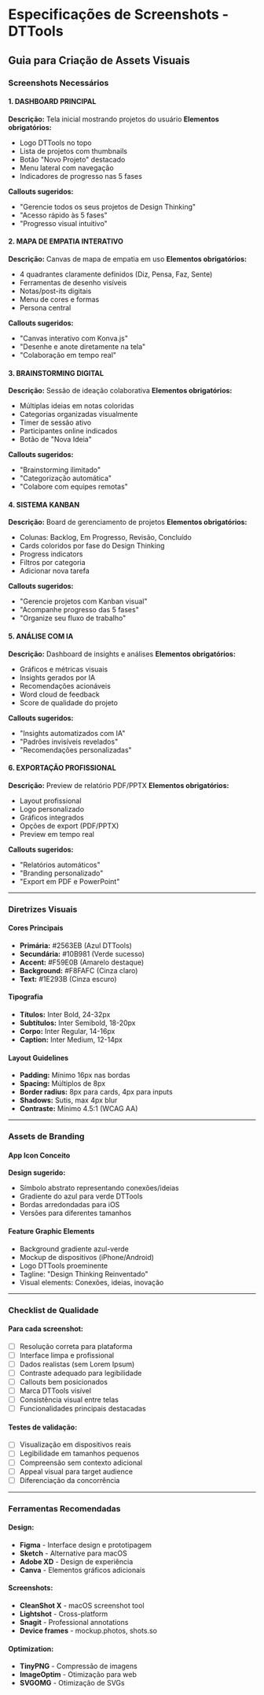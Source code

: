 # Especificações de Screenshots - DTTools
## Guia para Criação de Assets Visuais

### Screenshots Necessários

#### 1. DASHBOARD PRINCIPAL
**Descrição:** Tela inicial mostrando projetos do usuário
**Elementos obrigatórios:**
- Logo DTTools no topo
- Lista de projetos com thumbnails
- Botão "Novo Projeto" destacado
- Menu lateral com navegação
- Indicadores de progresso nas 5 fases

**Callouts sugeridos:**
- "Gerencie todos os seus projetos de Design Thinking"
- "Acesso rápido às 5 fases"
- "Progresso visual intuitivo"

#### 2. MAPA DE EMPATIA INTERATIVO
**Descrição:** Canvas de mapa de empatia em uso
**Elementos obrigatórios:**
- 4 quadrantes claramente definidos (Diz, Pensa, Faz, Sente)
- Ferramentas de desenho visíveis
- Notas/post-its digitais
- Menu de cores e formas
- Persona central

**Callouts sugeridos:**
- "Canvas interativo com Konva.js"
- "Desenhe e anote diretamente na tela"
- "Colaboração em tempo real"

#### 3. BRAINSTORMING DIGITAL
**Descrição:** Sessão de ideação colaborativa
**Elementos obrigatórios:**
- Múltiplas ideias em notas coloridas
- Categorias organizadas visualmente
- Timer de sessão ativo
- Participantes online indicados
- Botão de "Nova Ideia"

**Callouts sugeridos:**
- "Brainstorming ilimitado"
- "Categorização automática"
- "Colabore com equipes remotas"

#### 4. SISTEMA KANBAN
**Descrição:** Board de gerenciamento de projetos
**Elementos obrigatórios:**
- Colunas: Backlog, Em Progresso, Revisão, Concluído
- Cards coloridos por fase do Design Thinking
- Progress indicators
- Filtros por categoria
- Adicionar nova tarefa

**Callouts sugeridos:**
- "Gerencie projetos com Kanban visual"
- "Acompanhe progresso das 5 fases"
- "Organize seu fluxo de trabalho"

#### 5. ANÁLISE COM IA
**Descrição:** Dashboard de insights e análises
**Elementos obrigatórios:**
- Gráficos e métricas visuais
- Insights gerados por IA
- Recomendações acionáveis
- Word cloud de feedback
- Score de qualidade do projeto

**Callouts sugeridos:**
- "Insights automatizados com IA"
- "Padrões invisíveis revelados"
- "Recomendações personalizadas"

#### 6. EXPORTAÇÃO PROFISSIONAL
**Descrição:** Preview de relatório PDF/PPTX
**Elementos obrigatórios:**
- Layout profissional
- Logo personalizado
- Gráficos integrados
- Opções de export (PDF/PPTX)
- Preview em tempo real

**Callouts sugeridos:**
- "Relatórios automáticos"
- "Branding personalizado"
- "Export em PDF e PowerPoint"

---

### Diretrizes Visuais

#### Cores Principais
- **Primária:** #2563EB (Azul DTTools)
- **Secundária:** #10B981 (Verde sucesso)
- **Accent:** #F59E0B (Amarelo destaque)
- **Background:** #F8FAFC (Cinza claro)
- **Text:** #1E293B (Cinza escuro)

#### Tipografia
- **Títulos:** Inter Bold, 24-32px
- **Subtítulos:** Inter Semibold, 18-20px
- **Corpo:** Inter Regular, 14-16px
- **Caption:** Inter Medium, 12-14px

#### Layout Guidelines
- **Padding:** Mínimo 16px nas bordas
- **Spacing:** Múltiplos de 8px
- **Border radius:** 8px para cards, 4px para inputs
- **Shadows:** Sutis, max 4px blur
- **Contraste:** Mínimo 4.5:1 (WCAG AA)

---

### Assets de Branding

#### App Icon Conceito
**Design sugerido:**
- Símbolo abstrato representando conexões/ideias
- Gradiente do azul para verde DTTools
- Bordas arredondadas para iOS
- Versões para diferentes tamanhos

#### Feature Graphic Elements
- Background gradiente azul-verde
- Mockup de dispositivos (iPhone/Android)
- Logo DTTools proeminente
- Tagline: "Design Thinking Reinventado"
- Visual elements: Conexões, ideias, inovação

---

### Checklist de Qualidade

#### Para cada screenshot:
- [ ] Resolução correta para plataforma
- [ ] Interface limpa e profissional
- [ ] Dados realistas (sem Lorem Ipsum)
- [ ] Contraste adequado para legibilidade
- [ ] Callouts bem posicionados
- [ ] Marca DTTools visível
- [ ] Consistência visual entre telas
- [ ] Funcionalidades principais destacadas

#### Testes de validação:
- [ ] Visualização em dispositivos reais
- [ ] Legibilidade em tamanhos pequenos
- [ ] Compreensão sem contexto adicional
- [ ] Appeal visual para target audience
- [ ] Diferenciação da concorrência

---

### Ferramentas Recomendadas

#### Design:
- **Figma** - Interface design e prototipagem
- **Sketch** - Alternative para macOS
- **Adobe XD** - Design de experiência
- **Canva** - Elementos gráficos adicionais

#### Screenshots:
- **CleanShot X** - macOS screenshot tool
- **Lightshot** - Cross-platform
- **Snagit** - Professional annotations
- **Device frames** - mockup.photos, shots.so

#### Optimization:
- **TinyPNG** - Compressão de imagens
- **ImageOptim** - Otimização para web
- **SVGOMG** - Otimização de SVGs
